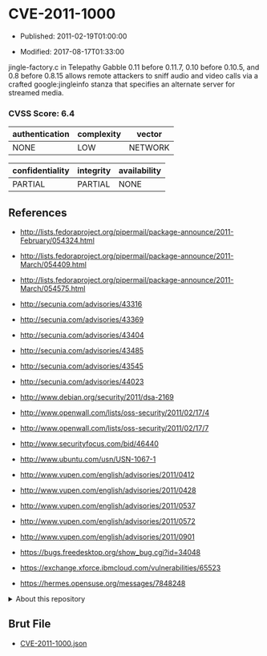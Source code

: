 # CVE-2011-1000

- Published: 2011-02-19T01:00:00

- Modified: 2017-08-17T01:33:00

jingle-factory.c in Telepathy Gabble 0.11 before 0.11.7, 0.10 before 0.10.5, and 0.8 before 0.8.15 allows remote attackers to sniff audio and video calls via a crafted google:jingleinfo stanza that specifies an alternate server for streamed media.

### CVSS Score: **6.4**

| authentication | complexity | vector |
| --- | --- | --- |
| NONE | LOW | NETWORK |

| confidentiality | integrity | availability |
| --- | --- | --- |
| PARTIAL | PARTIAL | NONE |

## References

* http://lists.fedoraproject.org/pipermail/package-announce/2011-February/054324.html

* http://lists.fedoraproject.org/pipermail/package-announce/2011-March/054409.html

* http://lists.fedoraproject.org/pipermail/package-announce/2011-March/054575.html

* http://secunia.com/advisories/43316

* http://secunia.com/advisories/43369

* http://secunia.com/advisories/43404

* http://secunia.com/advisories/43485

* http://secunia.com/advisories/43545

* http://secunia.com/advisories/44023

* http://www.debian.org/security/2011/dsa-2169

* http://www.openwall.com/lists/oss-security/2011/02/17/4

* http://www.openwall.com/lists/oss-security/2011/02/17/7

* http://www.securityfocus.com/bid/46440

* http://www.ubuntu.com/usn/USN-1067-1

* http://www.vupen.com/english/advisories/2011/0412

* http://www.vupen.com/english/advisories/2011/0428

* http://www.vupen.com/english/advisories/2011/0537

* http://www.vupen.com/english/advisories/2011/0572

* http://www.vupen.com/english/advisories/2011/0901

* https://bugs.freedesktop.org/show_bug.cgi?id=34048

* https://exchange.xforce.ibmcloud.com/vulnerabilities/65523

* https://hermes.opensuse.org/messages/7848248

<details>
<summary>About this repository</summary> 

  This repository is part of the project [Live Hack CVE](https://github.com/Live-Hack-CVE). Main website can be found [www.live-hack.org](https://www.live-hack.org) 
  
  Made by [Sn0wAlice](https://github.com/Sn0wAlice) for the people that care about security and need to have a feed of the latest CVEs. Hope you enjoy it, don't forget to star the repo and follow me on [Twitter](https://twitter.com/Sn0wAlice) and [Github](https://github.com/Sn0wAlice). And that is my [personnal website](https://www.alice-snow.me/)

  - [Home Page](https://github.com/Live-Hack-CVE)
  - [Framework](https://github.com/Live-Hack-CVE/cve-framework)
  - [CVE database](https://github.com/Live-Hack-CVE/full_database)
  - [Changelog](https://github.com/Live-Hack-CVE/Changelog)
</details>

## Brut File

* [CVE-2011-1000.json](https://raw.githubusercontent.com/Live-Hack-CVE/full_database/main/cves/2011/CVE-2011-1000.json)

